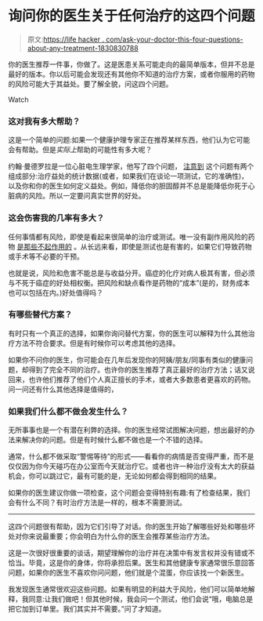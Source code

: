 # 询问你的医生关于任何治疗的这四个问题

> 原文:[https://life hacker . com/ask-your-doctor-this-four-questions-about-any-treatment-1830830788](https://lifehacker.com/ask-your-doctor-these-four-questions-about-any-treatmen-1830830788)

你的医生推荐一件事，你做了。这是医患关系可能走向的最简单版本，但并不总是最好的版本。你以后可能会发现还有其他你不知道的治疗方案，或者你服用的药物的风险可能大于其益处。要了解全貌，问这四个问题。

Watch

### 这对我有多大帮助？

这是一个简单的问题:如果一个健康护理专家正在推荐某样东西，他们认为它可能会有帮助。但是*实际上*帮助的可能性有多大呢？

约翰·曼德罗拉是一位心脏电生理学家，他写了四个问题， [注意到](https://www.drjohnm.org/2017/04/four-crucial-questions-to-ask-your-doctor/) 这个问题有两个组成部分:治疗益处的统计数据(或者，如果我们在谈论一项测试，它的准确性)，以及你和你的医生如何定义益处。例如，降低你的胆固醇并不总是能降低你死于心脏病的风险。所以一定要问真实世界的好处。

### 这会伤害我的几率有多大？

任何事情都有风险，即使是看起来很简单的治疗或测试。唯一没有副作用风险的药物 [是那些不起作用的](https://vitals.lifehacker.com/if-it-has-no-side-effects-it-probably-doesn-t-work-1818771976) 。从长远来看，即使是测试也是有害的，如果它们导致药物或手术等不必要的干预。

也就是说，风险和危害不能总是与收益分开。癌症的化疗对病人极其有害，但必须与不死于癌症的好处相权衡。把风险和缺点看作是药物的“成本”(是的，财务成本也可以包括在内。)好处值得吗？

### 有哪些替代方案？

有时只有一个真正的选择，如果你询问替代方案，你的医生可以解释为什么其他治疗方法不符合要求。但是有时候你可以考虑其他的选择。

如果你不问你的医生，你可能会在几年后发现你的阿姨/朋友/同事有类似的健康问题，却得到了完全不同的治疗。也许你的医生推荐了真正最好的治疗方法；话又说回来，也许他们推荐了他们个人真正擅长的手术，或者大多数患者更喜欢的药物。问一问还有什么其他选择是值得的，

### 如果我们什么都不做会发生什么？

无所事事也是一个有潜在利弊的选择。你的医生经常试图解决问题，想出最好的办法来解决你的问题。但是有时候什么都不做也是一个不错的选择。

通常，什么都不做采取“警惕等待”的形式——看看你的病情是否变得严重，而不是仅仅因为你今天碰巧在办公室而今天就治疗它。或者也许一种治疗没有太大的获益机会，你可以跳过它，最有可能的是，无论如何都会得到相同的结果。

如果你的医生建议你做一项检查，这个问题会变得特别有趣:有了检查结果，我们会有什么不同？有时治疗方法是一样的，根本不需要测试。

* * *

这四个问题很有帮助，因为它们引导了对话。你的医生开始了解哪些好处和哪些坏处对你来说最重要；你会明白为什么你的医生会推荐某些治疗方法。

这是一次很好很重要的谈话，期望理解你的治疗并在决策中有发言权并没有错或不恰当。毕竟，这是你的身体，你将承担后果。医生和其他健康专家通常很乐意回答问题，如果你的医生不喜欢你问问题，他们就是个混蛋，你应该找一个新医生。

我发现医生通常很欢迎这些问题。如果有明显的利益大于风险，他们可以简单地解释，我同意:让我们做吧！但其他时候，我会问一个测试，他们会说“哦，电脑总是把它加到订单里。我们其实并不需要。”问了才知道。